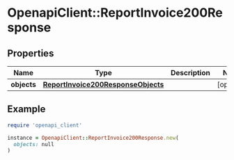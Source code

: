 # OpenapiClient::ReportInvoice200Response

## Properties

| Name | Type | Description | Notes |
| ---- | ---- | ----------- | ----- |
| **objects** | [**ReportInvoice200ResponseObjects**](ReportInvoice200ResponseObjects.md) |  | [optional] |

## Example

```ruby
require 'openapi_client'

instance = OpenapiClient::ReportInvoice200Response.new(
  objects: null
)
```

